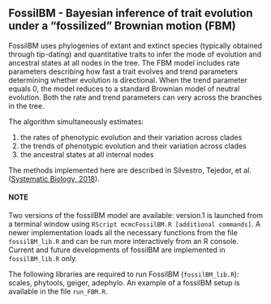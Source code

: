 ## FossilBM - Bayesian inference of trait evolution under a “fossilized” Brownian motion (FBM)

FossilBM uses phylogenies of extant and extinct species (typically obtained through tip-dating) and quantitative traits to infer the mode of evolution and ancestral states at all nodes in the tree.
The FBM model includes rate parameters describing how fast a trait evolves and trend parameters determining whether evolution is directional. When the trend parameter equals 0, the model reduces to a standard Brownian model of neutral evolution. Both the rate and trend parameters can very across the branches in the tree.

The algorithm simultaneously estimates:  
1. the rates of phenotypic evolution and their variation across clades  
2. the trends of phenotypic evolution and their variation across clades  
3. the ancestral states at all internal nodes


The methods implemented here are described in Silvestro, Tejedor, et al. ([Systematic Biology, 2018](https://doi.org/10.1093/sysbio/syy046)).
  

#### NOTE
Two versions of the fossilBM model are available: version.1 is launched from a terminal window using `RScript mcmcFossilBM.R [additional commands]`. A newer implementation loads all the necessary functions from the file `fossilBM_lib.R` and can be run more interactively from an R console. Current and future developments of fossilBM are implemented in `fossilBM_lib.R` only. 


The following libraries are required to run FossilBM (`fossilBM_lib.R`): scales, phytools, geiger, adephylo. An example of a fossilBM setup is available in the file `run_FBM.R`. 
